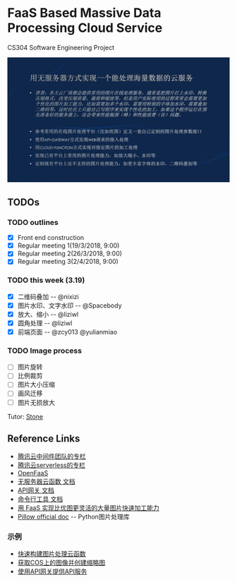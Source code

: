 # FaaS Based Massive Data Processing Cloud Service 
CS304 Software Engineering Project

![projetc](./project.png)

## TODOs
### TODO outlines
- [x] Front end construction
- [x] Regular meeting 1(19/3/2018, 9:00)
- [x] Regular meeting 2(26/3/2018, 9:00)
- [x] Regular meeting 3(2/4/2018, 9:00)

### TODO this week (3.19)

- [x] 二维码叠加 -- @nixizi
- [x] 图片水印、文字水印 -- @Spacebody
- [x] 放大、缩小 -- @liziwl
- [x] 圆角处理 -- @liziwl
- [x] 前端页面 -- @zcy013 @yulianmiao

### TODO Image process
- [ ] 图片旋转
- [ ] 比例裁剪
- [ ] 图片大小压缩
- [ ] 画风迁移
- [ ] 图片无损放大

Tutor: [Stone](https://cloud.tencent.com/developer/user/561187/activities) 
## Reference Links
* [腾讯云中间件团队的专栏](https://cloud.tencent.com/developer/column/1027)
* [腾讯云serverless的专栏](https://cloud.tencent.com/developer/column/1196)
* [OpenFaaS](https://www.openfaas.com)
* [无服务器云函数 文档](https://cloud.tencent.com/document/product/583)
* [API网关 文档](https://cloud.tencent.com/document/product/628)
* [命令行工具 文档](https://cloud.tencent.com/document/product/440)
* [用 FaaS 实现比优图更灵活的大量图片快速加工能力](https://cloud.tencent.com/developer/article/1011234)
* [Pillow official doc](https://pillow.readthedocs.io/en/latest/) -- Python图片处理库
### 示例
* [快速构建图片处理云函数](./快速部署创建流程.md)
* [获取COS上的图像并创建缩略图](https://cloud.tencent.com/document/product/583/9734)
* [使用API网关提供API服务](https://cloud.tencent.com/document/product/583/13197)
